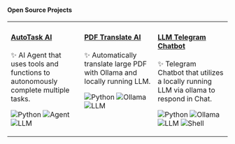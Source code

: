 #### Open Source Projects

<!--- Reject Modernity - Embrace Tradition -->

<table>
<tr>
<td width="33%" valign="top">
  
#### [AutoTask AI](https://github.com/Loyft/autotask-ai)

✨ AI Agent that uses tools and functions to autonomously complete multiple tasks.

![Python](https://img.shields.io/badge/Python-3670A0?logo=python&logoColor=white)
![Agent](https://img.shields.io/badge/Agent-00D9FF?logo=robot&logoColor=white)
![LLM](https://img.shields.io/badge/LLM-FF6B35?logoColor=white)
</td>
<td width="33%" valign="top">

#### [PDF Translate AI](https://github.com/Loyft/pdf-gpt)

✨ Automatically translate large PDF with Ollama and locally running LLM.

![Python](https://img.shields.io/badge/Python-3670A0?logo=python&logoColor=white)
![Ollama](https://img.shields.io/badge/Ollama-0C8CE3?logo=ollama&logoColor=white)
![LLM](https://img.shields.io/badge/LLM-FF6B35?logoColor=white)

</td>
<td width="33%" valign="top">

#### [LLM Telegram Chatbot](https://github.com/Loyft/local-llm-telegram-chatbot)

✨ Telegram Chatbot that utilizes a locally running LLM via ollama to respond in Chat.

![Python](https://img.shields.io/badge/Python-3670A0?logo=python&logoColor=white)
![Ollama](https://img.shields.io/badge/Ollama-0C8CE3?logo=ollama&logoColor=white)
![LLM](https://img.shields.io/badge/LLM-FF6B35?logoColor=white)
![Shell](https://img.shields.io/badge/Shell-89E051?logo=gnu-bash&logoColor=white)

</td>
</tr>
</table>
